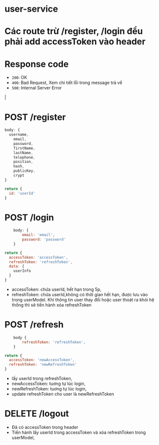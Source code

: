 # user-service

# Các route trừ /register, /login đều phải add accessToken vào header

# Response code

- `200`: OK
- `400`: Bad Request, Xem chi tiết lỗi trong message trả về
- `500`: Internal Server Error
<!-- ## API Reference

#### Get all items

```http
  GET /api/items
```

| Parameter | Type     | Description                |
| :-------- | :------- | :------------------------- | --- |
| `api_key` | `string` | **Required**. Your API key | --> |

# POST /register

```js
body: {
  username,
    email,
    password,
    firstName,
    lastName,
    telephone,
    position,
    hash,
    publicKey,
    crypt
}
```

```js
return {
  id: 'userId'
}
```

# POST /login

```js
    body: {
        email: 'email',
        password: 'password'
    }
```

```js
return {
  accessToken: 'accessToken',
  refreshToken: 'refreshToken',
  data: {
    userInfo
  }
}
```

- accessToken: chứa userId, hết hạn trong 5p,
- refreshToken: chứa userId,không có thời gian hết hạn, được lưu vào trong userModel. Khi thông tin user thay đổi hoặc user thoát ra khỏi hệ thống thì sẽ tiến hành xóa refreshToken

# POST /refresh

```js
    body {
        refreshToken: 'refreshToken',
    }
```

```js
return {
  accessToken: 'newAccessToken',
  refreshToken: 'newRefreshToken'
}
```

- lấy userId trong refreshToken,
- newAccessToken: tuơng tự lúc login,
- newRefreshToken: tuơng tự lúc login,
- update refreshToken cho user là newRefreshToken

# DELETE /logout

- Đã có accessToken trong header
- Tiến hành lấy userId trong accessToken và xóa refreshToken trong userModel,

